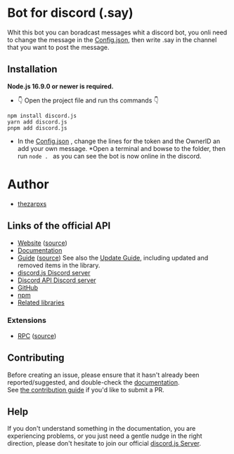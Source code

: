 # Bot for discord (.say) 
Whit this bot you can boradcast messages whit a discord bot, you onli need to change the message in the [Config.json](https://github.com/thezarpxs/Discord-Bot-say-/blob/main/config.json), then write .say  in the channel that you want to post the message. 

## Installation

**Node.js 16.9.0 or newer is required.**

* 👇 Open the project file and run ths commands 👇

```sh-session
npm install discord.js
yarn add discord.js
pnpm add discord.js
```
* In the [Config.json](https://github.com/thezarpxs/Discord-Bot-say-/blob/main/config.json) , change the lines for the token and the OwnerID an add your own message.
*Open a terminal and bowse to the folder, then run  ```node . ``` as you can see the bot is now online in the discord. 



# Author
- [thezarpxs](https://github.com/thezarpxs)


## Links of the official API

- [Website](https://discord.js.org/) ([source](https://github.com/discordjs/website))
- [Documentation](https://discord.js.org/#/docs)
- [Guide](https://discordjs.guide/) ([source](https://github.com/discordjs/guide))
  See also the [Update Guide](https://discordjs.guide/additional-info/changes-in-v13.html), including updated and removed items in the library.
- [discord.js Discord server](https://discord.gg/djs)
- [Discord API Discord server](https://discord.gg/discord-api)
- [GitHub](https://github.com/discordjs/discord.js)
- [npm](https://www.npmjs.com/package/discord.js)
- [Related libraries](https://discord.com/developers/docs/topics/community-resources#libraries)

### Extensions

- [RPC](https://www.npmjs.com/package/discord-rpc) ([source](https://github.com/discordjs/RPC))

## Contributing

Before creating an issue, please ensure that it hasn't already been reported/suggested, and double-check the
[documentation](https://discord.js.org/#/docs).  
See [the contribution guide](https://github.com/discordjs/discord.js/blob/main/.github/CONTRIBUTING.md) if you'd like to submit a PR.

## Help

If you don't understand something in the documentation, you are experiencing problems, or you just need a gentle
nudge in the right direction, please don't hesitate to join our official [discord.js Server](https://discord.gg/djs).
